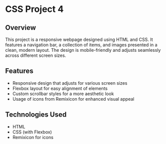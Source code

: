 # CSS Project 4

## Overview
This project is a responsive webpage designed using HTML and CSS. It features a navigation bar, a collection of items, and images presented in a clean, modern layout. The design is mobile-friendly and adjusts seamlessly across different screen sizes.

## Features
- Responsive design that adjusts for various screen sizes
- Flexbox layout for easy alignment of elements
- Custom scrollbar styles for a more aesthetic look
- Usage of icons from Remixicon for enhanced visual appeal

## Technologies Used
- HTML
- CSS (with Flexbox)
- Remixicon for icons
